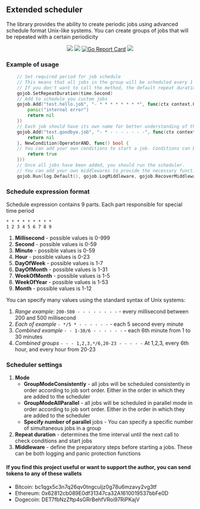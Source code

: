 ## Extended scheduler

The library provides the ability to create periodic jobs using advanced schedule format Unix-like systems. 
You can create groups of jobs that will be repeated with a certain periodicity

<p align="center">
   <a href="https://github.com/dimonrus/gojob/actions/workflows/go.yml"><img src="https://github.com/dimonrus/gojob/actions/workflows/go.yml/badge.svg"></a>
   <a href="https://github.com/dimonrus/gojob/releases"><img src="https://img.shields.io/github/tag/dimonrus/gojob.svg?label=version&color=blue"></a>
   <a href="https://goreportcard.com/report/github.com/dimonrus/gojob"><img alt="Go Report Card" src="https://goreportcard.com/badge/github.com/dimonrus/gojob"></a>
   <a href="https://github.com/dimonrus/gojob/blob/master/LICENSE"><img src="https://img.shields.io/github/license/dimonrus/gojob"></a>
</p>

### Example of usage
```go
    // Set required period for job schedule
	// This means that all jobs in the group will be scheduled every 1 second.
	// If you don't want to call the method, the default repeat duration will be 1 minute
    gojob.SetRepeatDuration(time.Second)
    // Add to schedule you custom jobs
    gojob.Add("test.hello.job", "- * * * * * * * *", func(ctx context.Context, args ...any) error {
		panic("internal error")
		return nil
	})
    // Each job should have its own name for better understanding of the execution processes and investigation of event log entries
    gojob.Add("test.goodbye.job", "- * - - - - - - -", func(ctx context.Context, args ...any) error {
		return nil
	}, NewCondition(OperatorAND, func() bool {
    // You can add your own conditions to start a job. Conditions can be combined to create complex mechanics for starting jobs
		return true
	}))
    // Once all jobs have been added, you should run the scheduler. 
	// You can add your own middlewares to provide the necessary functionality when running jobs
    gojob.Run(log.Default(), gojob.LogMiddleware, gojob.RecoverMiddleware)
```
### Schedule expression format

Schedule expression contains 9 parts. Each part responsible for special time period

```* * * * * * * * * ```<br>
```1 2 3 4 5 6 7 8 9 ```

1) **Millisecond** - possible values is 0-999
2) **Second** - possible values is 0-59
3) **Minute** - possible values is 0-59
4) **Hour** - possible values is 0-23
5) **DayOfWeek** - possible values is 1-7
6) **DayOfMonth** - possible values is 1-31
7) **WeekOfMonth** - possible values is 1-5
8) **WeekOfYear** - possible values is 1-53
9) **Month** - possible values is 1-12

You can specify many values using the standard syntax of Unix systems:

1) *Range example*: ```200-500 - - - - - - - -``` - every millisecond between 200 and 500 millisecond
2) *Each of example* ```- */5 * - - - - - -``` - each 5 second every minute
3) *Combined example* ```- - 1-30/6 - - - - - -``` - each 6th minute from 1 to 30 minutes
4) *Combined groups* ```- - - 1,2,3,*/6,20-23 - - - - -``` At 1,2,3, every 6th hour, and every hour from 20-23 

### Scheduler settings

1) **Mode**
   - __GroupModeConsistently__ - all jobs will be scheduled consistently in order according to job sort order. Either in the order in which they are added to the scheduler
   - __GroupModeAllParallel__ - all jobs will be scheduled in parallel mode in order according to job sort order. Either in the order in which they are added to the scheduler
   - __Specify number of parallel__ jobs - You can specify a specific number of simultaneous jobs in a group
2) **Repeat duration** - determines the time interval until the next call to check conditions and start jobs
3) **Middleware** - define the preparatory steps before starting a jobs. These can be both logging and panic protection functions

#### If you find this project useful or want to support the author, you can send tokens to any of these wallets
- Bitcoin: bc1qgx5c3n7q26qv0tngculjz0g78u6mzavy2vg3tf
- Ethereum: 0x62812cb089E0df31347ca32A1610019537bbFe0D
- Dogecoin: DET7fbNzZftp4sGRrBehfVRoi97RiPKajV